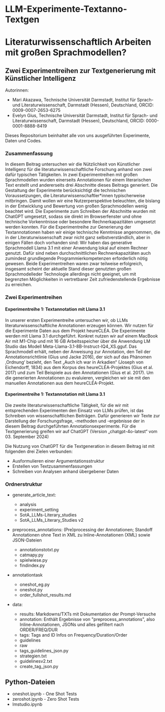 # LLM-Experimente-Textanno-Textgen

# Literaturwissenschaftlich Arbeiten mit großen Sprachmodellen?
## Zwei Experimentreihen zur Textgenerierung mit Künstlicher Intelligenz

Autorinnen: 
- Mari Akazawa, Technische Universität Darmstadt, Institut für Sprach- und Literaturwissenschaft, Darmstadt (Hessen), Deutschland, ORCID: 0009-0007-2653-6275
- Evelyn Gius, Technische Universität Darmstadt, Institut für Sprach- und Literaturwissenschaft, Darmstadt (Hessen), Deutschland, ORCID: 0000-0001-8888-8419

Dieses Repositorium beinhaltet alle von uns ausgeführten Experimente, Daten und Codes.

### Zusammenfassung
In diesem Beitrag untersuchen wir die Nützlichkeit von Künstlicher Intelligenz für die literaturwissenschaftliche Forschung anhand von zwei dafür typischen Tätigkeiten. In zwei Experimentreihen mit großen Sprachmodellen wurden einerseits Annotationen für einem literarischen Text erstellt und andererseits drei Abschnitte dieses Beitrags generiert. Die Gestaltung der Experimente berücksichtigt die technischen Voraussetzungen, die Literaturwissenschaftler*innen typischerweise mitbringen. Damit wollen wir eine Nutzerperspektive beleuchten, die bislang in der Entwicklung und Bewertung von großen Sprachmodellen wenig beachtet wird. Die Experimente zum Schreiben der Abschnitte wurden mit ChatGPT umgesetzt, sodass sie direkt im Browserfenster und ohne technische Vorkenntnisse oder besondere Rechnerkapazitäten umgesetzt werden konnten. Für die Experimentreihe zur Generierung der Textannotationen haben wir einige technische Kenntnisse angenommen, die in der Literaturwissenschaft zwar nicht ganz selbstverständlich, aber in einigen Fällen doch vorhanden sind: Wir haben das generative Sprachmodell Llama 3.1 mit einer Anwendung lokal auf einem Rechner genutzt. Dafür sind neben durchschnittlichen Rechnenkapazitäten auch zumindest grundlegende Programmierkompetenzen erforderlich nötig gewesen. Beide Experimentreihen waren zwar teilweise erfolgreich, insgesamt scheint der aktuelle Stand dieser genutzten großen Sprachmodelleder Technologie allerdings nicht geeignet, um mit begrenzten Möglichkeiten in vertretbarer Zeit zufriedenstellende Ergebnisse zu erreichen. 


### Zwei Experimentreihen

#### Experimentreihe 1: Textannotation mit Llama 3.1

In unserer ersten Experimentreihe untersuchen wir, ob LLMs literaturwissenschaftliche Annotationen erzeugen können. 
Wir nutzen für die Experimente Daten aus dem Projekt heureCLÉA. Die Experimente werden mit Llama 3.1 durchgeführt. Konkret nutzen wir auf einem MacBook Air mit M1-Chip und mit 16 GB Arbeitsspeicher über die Anwendung LM Studio das Modell Meta-Llama-3.1-8B-Instruct-IQ4_XS.gguf.
Das Sprachmodell erhält, neben der Anweisung zur Annotation, den Teil der Annotationsrichtlinie (Gius und Jacke 2016), der sich auf das Phänomen ,Ordnungʻ bezieht, den Text „Auch ich war in Arkadien“ (Joseph von Eichendorff, 1834) aus dem Korpus des heureCLÉA-Projektes (Gius et al. 2017) und zum Teil Beispiele aus den Annotationen (Gius et al. 2017). Um die generierten Annotationen zu evaluieren, vergleichen wir sie mit den manuellen Annotationen aus dem heureCLÉA-Projekt. 


#### Experimentreihe 1: Textannotation mit Llama 3.1

Die zweite literaturwissenschaftliche Tätigkeit, für die wir mit entsprechenden Experimenten den Einsatz von LLMs prüfen, ist das Schreiben von wissenschaftlichen Beiträgen. Dafür generieren wir Texte zur Darstellung der Forschungsfrage, -methoden und -ergebnisse der in diesem Beitrag durchgeführten Annotationsexperimente. Für die Textgenerierung greifen wir auf ChatGPT (Version „chatgpt-4o-latest“ vom 03. September 2024)

Die Nutzung von ChatGPT für die Textgeneration in diesem Beitrag ist mit folgenden drei Zielen verbunden: 
- Ausformulieren einer Argumentationsstruktur 
- Erstellen von Textzusammenfassungen
- Schreiben von Analysen anhand übergebener Daten



### Ordnerstruktur
- generate_article_text:
  - analysis
  - experiment_setting
  - SotA_LLMs-Literary_studies
  - SotA_LLMs_Literary_Studies v2

- preprocess_annotations: (Pre)processing der Annotationen; Standoff Annotationen ohne Text in XML zu Inline-Annotationen (XML) sowie JSON-Dateien
  - annotationstotxt.py
  - catmapy.py
  - spielwiese.py
  - findindex.py

- annotationtask
  - oneshot_eg.py
  - oneshot.py
  - order_fullshot_results.md

- data:
  - results: Markdowns/TXTs mit Dokumentation der Prompt-Versuche
  - annotation: Enthält Ergebnisse von "preprocess_annotations", also Inline-Annotationen, JSONs und alles gefiltert nach ORDER/FREQ/DUR
  - tags: Tags and ID Infos on Frequency/Duration/Order
  - guidelines
  - raw
  - tags_guidelines_json.py
  - strategien.txt
  - guidelinesv2.txt
  - create_tag_json.py




## Python-Dateien
- oneshot.ipynb - One Shot Tests
- zeroshot.ipynb - Zero Shot Tests
- lmstudio.ipynb



